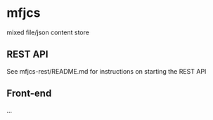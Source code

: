 # mfjcs
mixed file/json content store

## REST API

See mfjcs-rest/README.md for instructions on starting the REST API

## Front-end

...
